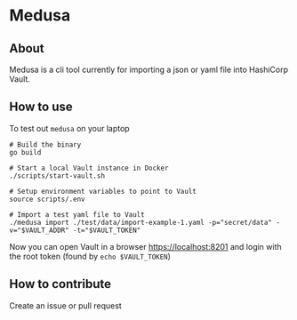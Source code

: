 # Medusa

## About
Medusa is a cli tool currently for importing a json or yaml file into HashiCorp Vault.

## How to use
To test out `medusa` on your laptop
```
# Build the binary
go build

# Start a local Vault instance in Docker
./scripts/start-vault.sh

# Setup environment variables to point to Vault
source scripts/.env

# Import a test yaml file to Vault
./medusa import ./test/data/import-example-1.yaml -p="secret/data" -v="$VAULT_ADDR" -t="$VAULT_TOKEN"
``` 

Now you can open Vault in a browser [https://localhost:8201](https://localhost:8201) and login with the root token (found by `echo $VAULT_TOKEN`)

## How to contribute
Create an issue or pull request
